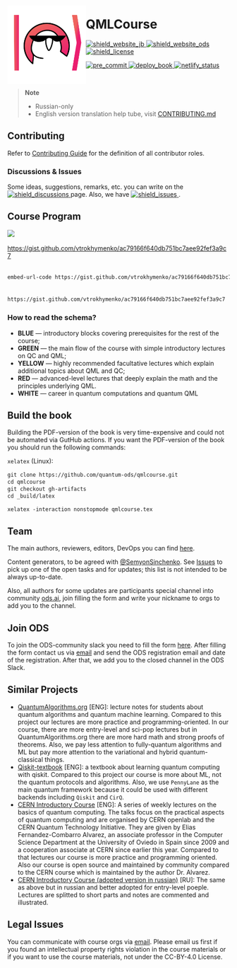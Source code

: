 <img src="./qmlcourse/logo.svg" align="left" width="178" height="178"></img>

# QMLCourse

<a href="https://quantum-ods.github.io/qmlcourse/book/index.html" target="_blank">
    <img alt="shield_website_jb" src="https://img.shields.io/website?style=for-the-badge&up_color=blueviolet&up_message=nightly-build&url=https%3A%2F%2Fquantum-ods.github.io%2Fqmlcourse%2Fbook%2Findex.html">
</a>
<a href="https://ods.ai/tracks/qmlcourse" target="_blank">
    <img alt="shield_website_ods" src="https://img.shields.io/website?style=for-the-badge&up_color=critical&up_message=ods.ai&url=https%3A%2F%2Fods.ai%2Ftracks%2Fqmlcourse">
<a href="https://github.com/quantum-ods/qmlcourse/blob/master/LICENSE">
    <img alt="shield_license" src="https://img.shields.io/badge/license-CC--BY--4.0-brightgreen">
</a>
</a>

<p align="left">
  <a href="https://github.com/quantum-ods/qmlcourse/actions/workflows/pre-commit.yml">
    <img alt="pre_commit" src="https://github.com/quantum-ods/qmlcourse/actions/workflows/pre-commit.yml/badge.svg">
  </a>
  <a href="https://github.com/quantum-ods/qmlcourse/actions/workflows/deploy-book.yml">
    <img alt="deploy_book" src="https://github.com/quantum-ods/qmlcourse/actions/workflows/deploy-book.yml/badge.svg">
  </a>
  <a href="https://qmlc-deploy-branch.netlify.app/book/index.html">
    <img alt="netlify_status" src="https://api.netlify.com/api/v1/badges/ff3a4d3f-49a9-47db-9335-364525652b89/deploy-status">
  </a>
</p>
</br>

> **Note**
> * Russian-only
> * English version translation help tube, visit [CONTRIBUTING.md](./CONTRIBUTING.md)

## Contributing

Refer to [Contributing Guide](./CONTRIBUTING.md) for the definition of all contributor roles.

### Discussions & Issues

Some ideas, suggestions, remarks, etc. you can write on the
<a href="https://github.com/quantum-ods/qmlcourse/discussions">
    <img alt="shield_discussions" src="https://img.shields.io/github/discussions/quantum-ods/qmlcourse">
</a> page.
Also, we have
<a href="https://github.com/quantum-ods/qmlcourse/issues">
    <img alt="shield_issues" src="https://img.shields.io/github/issues/quantum-ods/qmlcourse">
</a>.

## Course Program

<script src="https://gist.github.com/vtrokhymenko/ac79166f640db751bc7aee92fef3a9c7.js"></script>

![](https://gist.github.com/vtrokhymenko/ac79166f640db751bc7aee92fef3a9c7)

https://gist.github.com/vtrokhymenko/ac79166f640db751bc7aee92fef3a9c7

```markdown

embed-url-code https://gist.github.com/vtrokhymenko/ac79166f640db751bc7aee92fef3a9c7


https://gist.github.com/vtrokhymenko/ac79166f640db751bc7aee92fef3a9c7
```

### How to read the schema?

- **BLUE** &mdash; introductory blocks covering prerequisites for the rest of the course;
- **GREEN** &mdash; the main flow of the course with simple introductory lectures on QC and QML;
- **YELLOW** &mdash; highly recommended facultative lectures which explain additional topics about QML and QC;
- **RED** &mdash; advanced-level lectures that deeply explain the math and the principles underlying QML.
- **WHITE** &mdash; career in quantum computations and quantum QML

## Build the book

Building the PDF-version of the book is very time-expensive and could not be automated via GutHub actions. If you want the PDF-version of the book you should run the following commands:

`xelatex` (Linux):

  ```
  git clone https://github.com/quantum-ods/qmlcourse.git
  cd qmlcourse
  git checkout gh-artifacts
  cd _build/latex
  ```

  ```
  xelatex -interaction nonstopmode qmlcourse.tex
  ```

## Team

The main authors, reviewers, editors, DevOps you can find [here](https://quantum-ods.github.io/qmlcourse/book/authors.html).

Content generators, to be agreed with [@SemyonSinchenko](https://github.com/SemyonSinchenko). See [Issues](https://github.com/quantum-ods/qmlcourse/issues) to pick up one of the open tasks and for updates; this list is not intended to be always up-to-date.

Also, all authors for some updates are participants special channel into community [ods.ai](https://ods.ai), join filling the form and write your nickname to orgs to add you to the channel.

## Join ODS

To join the ODS-community slack you need to fill the form [here](https://ods.ai/join-community). After filling the form contact us via [email](mailto:qmlcourse.ods@gmail.com) and send the ODS registration email and date of the registration. After that, we add you to the closed channel in the ODS Slack.

## Similar Projects

- [QuantumAlgorithms.org](https://github.com/Scinawa/quantumalgorithms.org) [ENG]: lecture notes for students about quantum algorithms and quantum machine learning. Compared to this project our lectures are more practice and programming-oriented. In our course, there are more entry-level and sci-pop lectures but in QuantumAlgorithms.org there are more hard math and strong proofs of theorems. Also, we pay less attention to fully-quantum algorithms and ML but pay more attention to the variational and hybrid quantum-classical things.
- [Qiskit-textbook](https://github.com/qiskit-community/qiskit-textbook) [ENG]: a textbook about learning quantum computing with qiskit. Compared to this project our course is more about ML, not the quantum protocols and algorithms. Also, we use `PennyLane` as the main quantum framework because it could be used with different backends including `Qiskit` and `CirQ`.
- [CERN Introductory Course](https://home.cern/news/announcement/computing/online-introductory-lectures-quantum-computing-6-november) [ENG]: A series of weekly lectures on the basics of quantum computing. The talks focus on the practical aspects of quantum computing and are organised by CERN openlab and the CERN Quantum Technology Initiative. They are given by Elias Fernandez-Combarro Alvarez, an associate professor in the Computer Science Department at the University of Oviedo in Spain since 2009 and a cooperation associate at CERN since earlier this year. Compared to that lectures our course is more practice and programming oriented. Also our course is open source and maintained by community compared to the CERN course which is maintained by the author Dr. Alvarez.
- [CERN Introductory Course (adopted version in russian)](https://russol.info/quantum) [RU]: The same as above but in russian and better adopted for entry-level poeple. Lectures are splitted to short parts and notes are commented and illustrated.

## Legal Issues

You can communicate with course orgs via [email](mailto:qmlcourse.ods@gmail.com). Please email us first if you found an intellectual property rights violation in the course materials or if you want to use the course materials, not under the CC-BY-4.0 License.
